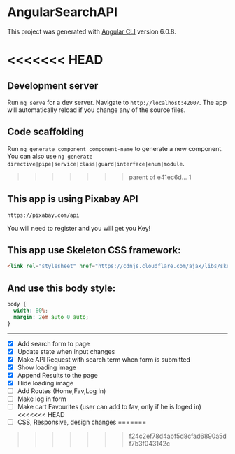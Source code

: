 # AngularSearchAPI

This project was generated with [Angular CLI](https://github.com/angular/angular-cli) version 6.0.8.

<<<<<<< HEAD
=======
## Development server

Run `ng serve` for a dev server. Navigate to `http://localhost:4200/`. The app will automatically reload if you change any of the source files.

## Code scaffolding

Run `ng generate component component-name` to generate a new component. You can also use `ng generate directive|pipe|service|class|guard|interface|enum|module`.
>>>>>>> parent of e41ec6d... 1

## This app is using Pixabay API

`https://pixabay.com/api`

You will need to register and you will get you Key!

## This app use Skeleton CSS framework:

```html
<link rel="stylesheet" href="https://cdnjs.cloudflare.com/ajax/libs/skeleton/2.0.4/skeleton.min.css">
```

## And use this body style:

```css
body {
  width: 80%;
  margin: 2em auto 0 auto;
}
```
---

* [x] Add search form to page
* [x] Update state when input changes
* [x] Make API Request with search term when form is submitted
* [x] Show loading image
* [x] Append Results to the page
* [x] Hide loading image
* [ ] Add Routes (Home,Fav,Log In)
* [ ] Make log in form
* [ ] Make cart Favourites (user can add to fav, only if he is loged in)
<<<<<<< HEAD
* [ ] CSS, Responsive, design changes
=======
>>>>>>> f24c2ef78d4abf5d8cfad6890a5df7b3f043142c
